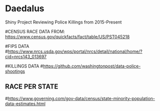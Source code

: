# Daedalus
Shiny Project Reviewing Police Killings from 2015-Present


#CENSUS RACE DATA FROM:
https://www.census.gov/quickfacts/fact/table/US/PST045218

#FIPS DATA
 #https://www.nrcs.usda.gov/wps/portal/nrcs/detail/national/home/?cid=nrcs143_013697

#KILLINGS DATA
  #https://github.com/washingtonpost/data-police-shootings

## RACE PER STATE
  #https://www.governing.com/gov-data/census/state-minority-population-data-estimates.html 


